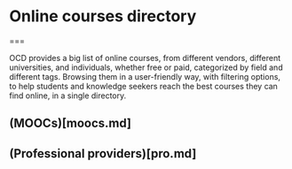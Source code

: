 # Online courses directory
===

OCD provides a big list of online courses, from different vendors, different universities, and individuals, whether free or paid, categorized by field and different tags. Browsing them in a user-friendly way, with filtering options, to help students and knowledge seekers reach the best courses they can find online, in a single directory.

## (MOOCs)[moocs.md]
## (Professional providers)[pro.md]

